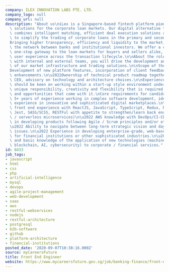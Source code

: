 ```yaml
---
company: ILEX INNOVATION LABS PTE. LTD.
company_logo: null
company_url: null
description: "About us\niLex is a Singapore-based fintech platform pioneering digital\
  \ solutions for the corporate loan markets. Our digital alternative trading venue\
  \ combines intelligent matching, efficient deal execution solutions and smart analytics\
  \ to simplify the trading of corporate loans in the primary and secondary markets.\n\
  Bringing higher transparency, efficiency and liquidity to the market, iLex strengthens\
  \ the network between banks and institutional investors. We offer a cost-effective,\
  \ one-stop gateway to the loan markets for buyers and sellers alike, and an intuitive\
  \ user experience across the transaction lifecycle.\n\nAbout the role\nIn collaboration\
  \ with internal and external teams, you will drive the development and maintenance\
  \ of our market infrastructure and trading solutions.\n\nScope of the role\n\u2022\
  Development of new platform features, incorporation of client feedback for product\
  \ enhancements.\n\u2022Ownership of technical product roadmap together with the\
  \ CEO, advisory on technology and architecture choices.\n\nExperience needed\nYou\
  \ should be keen on working within a start-up style environment understanding the\
  \ unique responsibility, creativity and flexibility that is required and the challenge\
  \ and opportunities that come with it.\nCore requirements for candidates are:\n\u2022\
  \ 5+ years of experience working in complex software development, ideally with hands-on\
  \ experience in innovative and sophisticated digital marketplaces.\n\u2022 Comprehensive\
  \ front end experience with ReactJS, JavaScript, TypeScript, Redux, NodeJS, npm,\
  \ Jest, SASS/SCSS, RESTFul with appetite to strengthen/learn back end (Java / PostgreSQL\
  \ / serverless microservices)\n\u2022 AWS knowledge with DevOps/CI-CD\n\u2022 Experience\
  \ in developing products following Agile / Scrum principles and/or other methodologies\n\
  \u2022 Ability to navigate between long-term strategic vision and day-to-day operational\
  \ issues.\n\u2022 Experience in developing enterprise-grade, web-based solutions\
  \ for financial institutions or other sophisticated industries.\n\u2022 Appetite\
  \ and basic knowledge of the application of new technologies (machine learning,\
  \ blockchain, AI, cybersecurity) to corporate / financial services."
id: 8433
job_tags:
- javascript
- html
- css
- php
- artificial-intelligence
- mysql
- devops
- agile-project-management
- web-development
- saas
- aws
- restful-webservices
- nodejs
- restful-architecture
- postgresql
- b2b-software
- github
- platform-architecture
- financial-institutions
posted_date: '2020-09-07T10:38:16.000Z'
source: myCareersFuture
title: Front End Engineer
website: https://www.mycareersfuture.gov.sg/job/banking-finance/front-end-engineer-ilex-innovation-labs-cc55f1dae1b7c5817c38908767c75586
---
```

